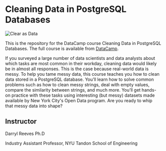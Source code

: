 # Cleaning Data in PostgreSQL Databases

![Clear as Data](http://drive.google.com/uc?export=view&id=1PJVtMhPE_h3g2c9wXm9tf6_pIhvMyDRI)

This is the repository for the DataCamp course Cleaning Data in PostgreSQL Databases. The full course is available from [DataCamp](https://www.datacamp.com/courses/cleaning-data-in-postgresql-databases).

If you surveyed a large number of data scientists and data analysts about which tasks are most common in their workday, cleaning data would likely be in almost all responses. This is the case because real-world data is messy. To help you tame messy data, this course teaches you how to clean data stored in a PostgreSQL database. You’ll learn how to solve common problems such as how to clean messy strings, deal with empty values, compare the similarity between strings, and much more. You’ll get hands-on practice with these tasks using interesting (but messy) datasets made available by New York City's Open Data program. Are you ready to whip that messy data into shape?

## Instructor

Darryl Reeves Ph.D

Industry Assistant Professor, NYU Tandon School of Engineering
